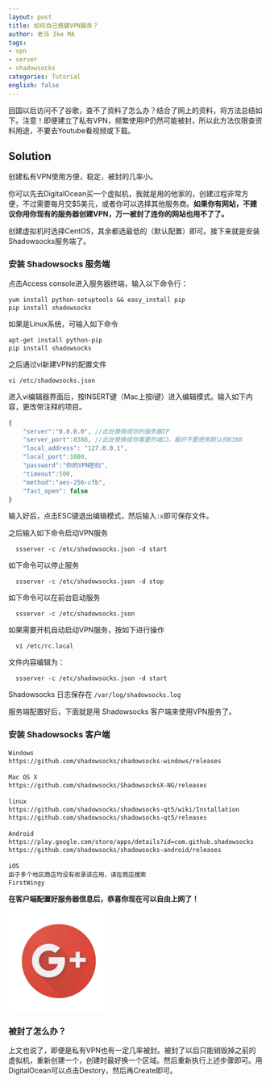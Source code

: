 ```yaml
---
layout: post
title: 如何自己搭建VPN服务？
author: 老马 Ike MA
tags:
- vpn
- server
- shadowsocks
categories: Tutorial
english: false
---
```


回国以后访问不了谷歌，查不了资料了怎么办？结合了网上的资料，将方法总结如下。注意！即便建立了私有VPN，频繁使用IP仍然可能被封，所以此方法仅限查资料用途，不要去Youtube看视频或下载。

## Solution

创建私有VPN使用方便，稳定，被封的几率小。

你可以先去DigitalOcean买一个虚拟机，我就是用的他家的，创建过程非常方便，不过需要每月交$5美元，或者你可以选择其他服务商。**如果你有网站，不建议你用你现有的服务器创建VPN，万一被封了连你的网站也用不了了。**

<div class="ggad_content">
<script async src="https://pagead2.googlesyndication.com/pagead/js/adsbygoogle.js"></script>
<ins class="adsbygoogle"
     style="display:block; text-align:center;"
     data-ad-layout="in-article"
     data-ad-format="fluid"
     data-ad-client="ca-pub-5561611607174812"
     data-ad-slot="9604834881"></ins>
<script>
     (adsbygoogle = window.adsbygoogle || []).push({});
</script>
</div>

创建虚拟机时选择CentOS，其余都选最低的（默认配置）即可。接下来就是安装Shadowsocks服务端了。

### 安装 Shadowsocks 服务端

点击Access console进入服务器终端，输入以下命令行：

```
yum install python-setuptools && easy_install pip
pip install shadowsocks
```

如果是Linux系统，可输入如下命令

```
apt-get install python-pip
pip install shadowsocks
```

之后通过vi新建VPN的配置文件

```
vi /etc/shadowsocks.json
```
进入vi编辑器界面后，按INSERT键（Mac上按i键）进入编辑模式。输入如下内容，更改带注释的项目。

```javascript
{  
    "server":"0.0.0.0", //此处替换成你的服务器IP  
    "server_port":8388, //此处替换成你需要的端口，最好不要使用默认的8388 
    "local_address": "127.0.0.1",  
    "local_port":1080,  
    "password":"你的VPN密码",  
    "timeout":500,  
    "method":"aes-256-cfb",  
    "fast_open": false  
}
```

输入好后，点击ESC键退出编辑模式，然后输入``:x``即可保存文件。

之后输入如下命令启动VPN服务 

```
  ssserver -c /etc/shadowsocks.json -d start
```

如下命令可以停止服务 

```
  ssserver -c /etc/shadowsocks.json -d stop
```

如下命令可以在前台启动服务 

```
  ssserver -c /etc/shadowsocks.json
```

如果需要开机自动启动VPN服务，按如下进行操作 

```
  vi /etc/rc.local
```

文件内容编辑为： 

```
  ssserver -c /etc/shadowsocks.json -d start
```

Shadowsocks 日志保存在 ``/var/log/shadowsocks.log`` 

服务端配置好后，下面就是用 Shadowsocks 客户端来使用VPN服务了。 

### 安装 Shadowsocks 客户端

<div class="ggad_content">
<script async src="https://pagead2.googlesyndication.com/pagead/js/adsbygoogle.js"></script>
<ins class="adsbygoogle"
     style="display:block; text-align:center;"
     data-ad-layout="in-article"
     data-ad-format="fluid"
     data-ad-client="ca-pub-5561611607174812"
     data-ad-slot="9604834881"></ins>
<script>
     (adsbygoogle = window.adsbygoogle || []).push({});
</script>
</div>

```
Windows   
https://github.com/shadowsocks/shadowsocks-windows/releases   
  
Mac OS X   
https://github.com/shadowsocks/ShadowsocksX-NG/releases

linux   
https://github.com/shadowsocks/shadowsocks-qt5/wiki/Installation
https://github.com/shadowsocks/shadowsocks-qt5/releases

Android   
https://play.google.com/store/apps/details?id=com.github.shadowsocks   
https://github.com/shadowsocks/shadowsocks-android/releases

iOS
由于多个地区商店均没有收录该应用，请在商店搜索
FirstWingy
```

**在客户端配置好服务器信息后，恭喜你现在可以自由上网了！**

<img src="/assets/img/posts/2018/03/googleplus.jpg" width="200">

### 被封了怎么办？

上文也说了，即便是私有VPN也有一定几率被封。被封了以后只能销毁掉之前的虚拟机，重新创建一个，创建时最好换一个区域。然后重新执行上述步骤即可。用DigitalOcean可以点击Destory，然后再Create即可。